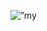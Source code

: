 <p align=”center”>
<img src=”https://user-images.githubusercontent.com/44616490/178136255-27e2cb0c-5ead-40fd-9bd7-0980bb43c359.jpg" alt=”my banner”>
</p>

